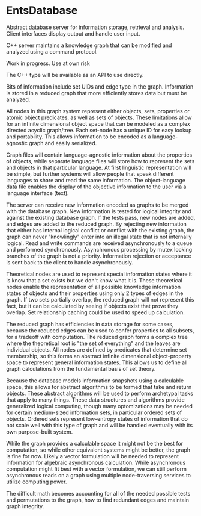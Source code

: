 # EntsDatabase
Abstract database server for information storage, retrieval and analysis. Client interfaces display output and handle user input.

C++ server maintains a knowledge graph that can be modified and analyzed using a command protocol.

Work in progress. Use at own risk

The C++ type will be available as an API to use directly.

Bits of information include set UIDs and edge type in the graph. Information is stored in a reduced graph that more efficiently stores data but must be analyzed.

All nodes in this graph system represent either objects, sets, properties or atomic object predicates, as well as sets of objects.
These limitations allow for an infinite dimensional object space that can be modeled as a complex directed acyclic graph/tree.
Each set-node has a unique ID for easy lookup and portability. This allows information to be encoded as a language-agnostic graph and easily serialized.

Graph files will contain language-agnostic information about the properties of objects, while separate language files will store how to represent the sets and objects in that particular language.
At first linguistic representation will be simple, but further systems will allow people that speak different languages to share and read the same information.
The object-language data file enables the display of the objective information to the user via a language interface (text).

The server can receive new information encoded as graphs to be merged with the database graph.
New information is tested for logical integrity and against the existing database graph. If the tests pass, new nodes are added, and edges are added to the reduced graph.
By rejecting new information that either has internal logical conflict or conflict with the existing graph, the graph can never "knowlingly" enter into an illegal state that is not internally logical.
Read and write commands are received asynchronously to a queue and performed synchronously. Asynchronous processing by mutex locking branches of the graph is not a priority.
Information rejection or acceptance is sent back to the client to handle asynchronously.

Theoretical nodes are used to represent special information states where it is know that a set exists but we don't know what it is.
These theoretical nodes enable the representation of all possible knowledge information states of objects and their properties using only 2 types of edges in the graph.
If two sets partially overlap, the reduced graph will not represent this fact, but it can be calculated by seeing if objects exist that prove they overlap.
Set relationship caching could be used to speed up calculation.

The reduced graph has efficiencies in data storage for some cases, because the reduced edges can be used to confer properties to all subsets, for a tradeoff with computation.
The reduced graph forms a complex tree where the theoretical root is "the set of everything" and the leaves are individual objects.
All nodes are defined by predicates that determine set membership, so this forms an abstract infinite dimensional object-property space to represent general information states.
This allows us to define all graph calculations from the fundamental basis of set theory.

Because the database models information snapshots using a calculable space, this allows for abstract algorithms to be formed that take and return objects.
These abstract algorithms will be used to perform archetypal tasks that apply to many things.
These data structures and algorithms provide generalized logical computing, though many optomizations may be needed for certain medium-sized information sets, in particular ordered sets of objects.
Ordered sets represent low-entropy states of information that do not scale well with this type of graph and will be handled eventually with its own purpose-built system.

While the graph provides a calculable space it might not be the best for computation, so while other equivalent systems might be better, the graph is fine for now.
Likely a vector formulation will be needed to represent information for algebraic asynchronous calculation.
While asynchronous computation might fit best with a vector formulation, we can still perform asynchronous reads on a graph using multiple node-traversing services to utilize computing power.

The difficult math becomes accounting for all of the needed possible tests and permutations to the graph, how to find redundant edges and maintain graph integrity.

